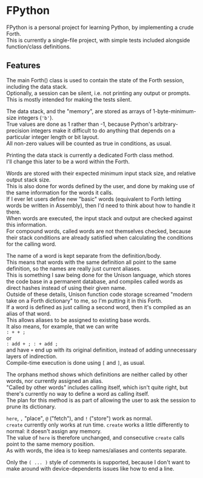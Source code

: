 # FPython

FPython is a personal project for learning Python, by implementing a crude Forth.\
This is currently a single-file project, with simple tests included alongside function/class definitions.

## Features

The main Forth() class is used to contain the state of the Forth session, including the data stack.\
Optionally, a session can be silent, i.e. not printing any output or prompts.\
This is mostly intended for making the tests silent.

The data stack, and the "memory", are stored as arrays of 1-byte-minimum-size integers (`'b'`).\
True values are done as 1 rather than -1, because Python's arbitrary-precision integers make it difficult to do anything that depends on a particular integer length or bit layout.\
All non-zero values will be counted as true in conditions, as usual.

Printing the data stack is currently a dedicated Forth class method.\
I'll change this later to be a word within the Forth.

Words are stored with their expected minimum input stack size, and relative output stack size.\
This is also done for words defined by the user, and done by making use of the same information for the words it calls.\
If I ever let users define new "basic" words (equivalent to Forth letting words be written in Assembly), then I'd need to think about how to handle it there.\
When words are executed, the input stack and output are checked against this information.\
For compound words, called words are not themselves checked, because their stack conditions are already satisfied when calculating the conditions for the calling word.

The name of a word is kept separate from the definition/body.\
This means that words with the same definition all point to the same definition, so the names are really just current aliases.\
This is something I saw being done for the Unison language, which stores the code base in a permanent database, and compiles called words as direct hashes instead of using their given name.\
Outside of these details, Unison function code storage screamed "modern take on a Forth dictionary" to me, so I'm putting it in this Forth.\
If a word is defined as just calling a second word, then it's compiled as an alias of that word.\
This allows aliases to be assigned to existing base words.\
It also means, for example, that we can write\
`: + + ;`\
or\
`: add + ; : + add ;`\
and have `+` end up with its original definition, instead of adding unnecessary layers of indirection.\
Compile-time execution is done using `[` and `]`, as usual.

The orphans method shows which definitions are neither called by other words, nor currently assigned an alias.\
"Called by other words" includes calling itself, which isn't quite right, but there's currently no way to define a word as calling itself.\
The plan for this method is as part of allowing the user to ask the session to prune its dictionary.

`here`, `,` "place", `@` ("fetch"), and `!` ("store") work as normal.\
`create` currently only works at run time.
`create` works a little differently to normal: it doesn't assign any memory.\
The value of `here` is therefore unchanged, and consecutive `create` calls point to the same memory position.\
As with words, the idea is to keep names/aliases and contents separate.

Only the `( ... )` style of comments is supported, because I don't want to make around with device-dependents issues like how to end a line.
